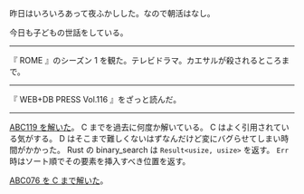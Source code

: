 昨日はいろいろあって夜ふかしした。なので朝活はなし。

今日も子どもの世話をしている。

---

『 ROME 』のシーズン 1 を観た。テレビドラマ。カエサルが殺されるところまで。

---

『 WEB+DB PRESS Vol.116 』をざっと読んだ。

---

[ABC119 を解いた](https://atcoder.jp/contests/abc119/submissions?f.User=bouzuya)。 C までを過去に何度か解いている。 C はよく引用されている気がする。 D はそこまで難しくないはずなんだけど変にバグらせてしまい時間がかかった。 Rust の binary_search は `Result<usize, usize>` を返す。 `Err` 時はソート順でその要素を挿入すべき位置を返す。

[ABC076 を C まで解いた](https://atcoder.jp/contests/abc076/submissions?f.User=bouzuya)。
